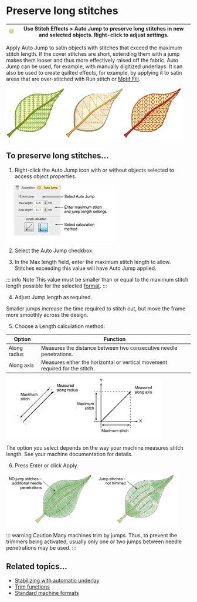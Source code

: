 # Preserve long stitches

| ![AutoJump.png](assets/AutoJump.png) | Use Stitch Effects > Auto Jump to preserve long stitches in new and selected objects. Right-click to adjust settings. |
| ------------------------------------ | --------------------------------------------------------------------------------------------------------------------- |

Apply Auto Jump to satin objects with stitches that exceed the maximum stitch length. If the cover stitches are short, extending them with a jump makes them looser and thus more effectively raised off the fabric. Auto Jump can be used, for example, with manually digitized underlays. It can also be used to create quilted effects, for example, by applying it to satin areas that are over-stitched with Run stitch or [Motif Fill](../../glossary/glossary).

![quality00130.png](assets/quality00130.png)

## To preserve long stitches...

1. Right-click the Auto Jump icon with or without objects selected to access object properties.

![quality00131.png](assets/quality00131.png)

2. Select the Auto Jump checkbox.

3. In the Max length field, enter the maximum stitch length to allow. Stitches exceeding this value will have Auto Jump applied.

::: info Note
This value must be smaller than or equal to the maximum stitch length possible for the selected [format](../../glossary/glossary).
:::

4. Adjust Jump length as required.

Smaller jumps increase the time required to stitch out, but move the frame more smoothly across the design.

5. Choose a Length calculation method:

| Option       | Function                                                                     |
| ------------ | ---------------------------------------------------------------------------- |
| Along radius | Measures the distance between two consecutive needle penetrations.           |
| Along axis   | Measures either the horizontal or vertical movement required for the stitch. |

![quality00134.png](assets/quality00134.png)

The option you select depends on the way your machine measures stitch length. See your machine documentation for details.

6. Press Enter or click Apply.

![quality00137.png](assets/quality00137.png)

::: warning Caution
Many machines trim by jumps. Thus, to prevent the trimmers being activated, usually only one or two jumps between needle penetrations may be used.
:::

## Related topics...

- [Stabilizing with automatic underlay](../underlays/Stabilizing_with_automatic_underlay)
- [Trim functions](../../Setup/machines/Trim_functions)
- [Standard machine formats](../../Setup/machines/Standard_machine_formats)
